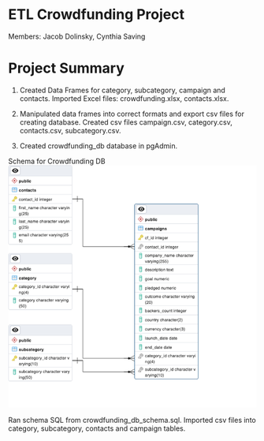 # ETL Crowdfunding Project
Members: Jacob Dolinsky, Cynthia Saving
# Project Summary
1. Created Data Frames for category, subcategory, campaign and contacts. Imported Excel files: crowdfunding.xlsx, contacts.xlsx.

2. Manipulated data frames into correct formats and export csv files for creating database. Created csv files campaign.csv, category.csv, contacts.csv, subcategory.csv.

3. Created crowdfunding_db database in pgAdmin. 

Schema for Crowdfunding DB
![crowdfunding_schema](Resources/crowdfunding_schema.png)

Ran schema SQL from crowdfunding_db_schema.sql. Imported csv files into category, subcategory, contacts and campaign tables. 
